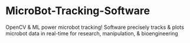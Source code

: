 # MicroBot-Tracking-Software
OpenCV &amp; ML power microbot tracking! Software precisely tracks &amp; plots microbot data in real-time for research, manipulation, &amp; bioengineering
